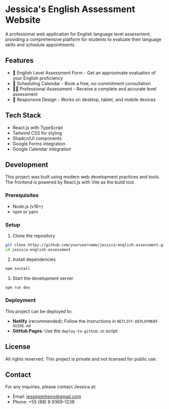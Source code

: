 # Jessica's English Assessment Website

A professional web application for English language level assessment, providing a comprehensive platform for students to evaluate their language skills and schedule appointments.

## Features

- 📝 English Level Assessment Form - Get an approximate evaluation of your English proficiency
- 📅 Scheduling Calendar - Book a free, no-commitment consultation
- 👩‍🏫 Professional Assessment - Receive a complete and accurate level assessment
- 📱 Responsive Design - Works on desktop, tablet, and mobile devices

## Tech Stack

- React.js with TypeScript
- Tailwind CSS for styling
- Shadcn/UI components
- Google Forms integration
- Google Calendar integration

## Development

This project was built using modern web development practices and tools. The frontend is powered by React.js with Vite as the build tool.

### Prerequisites

- Node.js (v16+)
- npm or yarn

### Setup

1. Clone the repository
```bash
git clone https://github.com/yourusername/jessica-english-assessment.git
cd jessica-english-assessment
```

2. Install dependencies
```bash
npm install
```

3. Start the development server
```bash
npm run dev
```

### Deployment

This project can be deployed to:

- **Netlify** (recommended): Follow the instructions in `NETLIFY-DEPLOYMENT-GUIDE.md`
- **GitHub Pages**: Use the `deploy-to-github.sh` script

## License

All rights reserved. This project is private and not licensed for public use.

## Contact

For any inquiries, please contact Jessica at:
- Email: jessmpinheiro@gmail.com
- Phone: +55 (88) 9 9369-1238